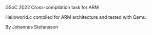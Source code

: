 GSoC 2022 Cross-compilation task for ARM

Helloworld.c compiled for ARM architecture and tested with Qemu.

By Johannes Stefansson
